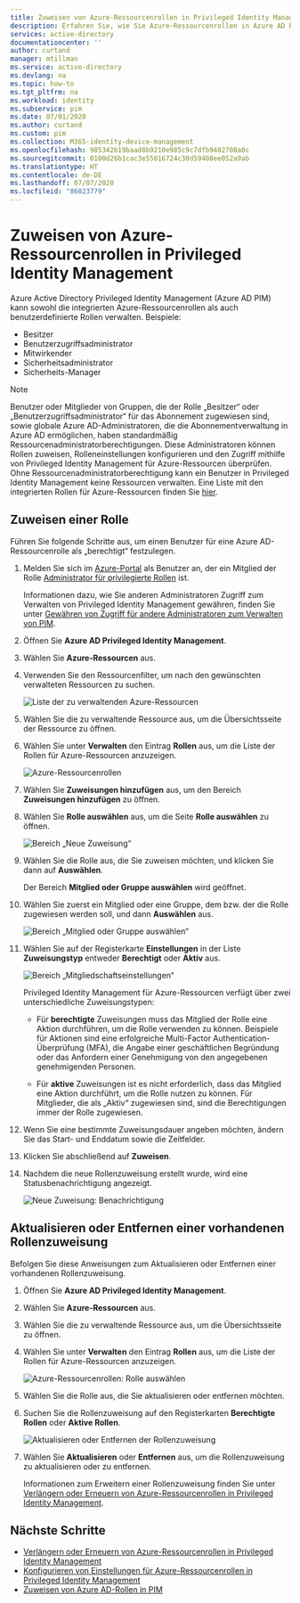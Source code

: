 ```yaml
---
title: Zuweisen von Azure-Ressourcenrollen in Privileged Identity Management – Azure Active Directory | Microsoft-Dokumentation
description: Erfahren Sie, wie Sie Azure-Ressourcenrollen in Azure AD Privileged Identity Management (PIM) zuweisen.
services: active-directory
documentationcenter: ''
author: curtand
manager: mtillman
ms.service: active-directory
ms.devlang: na
ms.topic: how-to
ms.tgt_pltfrm: na
ms.workload: identity
ms.subservice: pim
ms.date: 07/01/2020
ms.author: curtand
ms.custom: pim
ms.collection: M365-identity-device-management
ms.openlocfilehash: 985342b19baad8b9210e985c9c7dfb9482708a0c
ms.sourcegitcommit: 0100d26b1cac3e55016724c30d59408ee052a9ab
ms.translationtype: HT
ms.contentlocale: de-DE
ms.lasthandoff: 07/07/2020
ms.locfileid: "86023779"
---
```

# <a name="assign-azure-resource-roles-in-privileged-identity-management"></a>Zuweisen von Azure-Ressourcenrollen in Privileged Identity Management

Azure Active Directory Privileged Identity Management (Azure AD PIM) kann sowohl die integrierten Azure-Ressourcenrollen als auch benutzerdefinierte Rollen verwalten. Beispiele:

- Besitzer
- Benutzerzugriffsadministrator
- Mitwirkender
- Sicherheitsadministrator
- Sicherheits-Manager

> [!NOTE]
> Benutzer oder Mitglieder von Gruppen, die der Rolle „Besitzer“ oder „Benutzerzugriffsadministrator“ für das Abonnement zugewiesen sind, sowie globale Azure AD-Administratoren, die die Abonnementverwaltung in Azure AD ermöglichen, haben standardmäßig Ressourcenadministratorberechtigungen. Diese Administratoren können Rollen zuweisen, Rolleneinstellungen konfigurieren und den Zugriff mithilfe von Privileged Identity Management für Azure-Ressourcen überprüfen. Ohne Ressourcenadministratorberechtigung kann ein Benutzer in Privileged Identity Management keine Ressourcen verwalten. Eine Liste mit den integrierten Rollen für Azure-Ressourcen finden Sie [hier](../../role-based-access-control/built-in-roles.md).

## <a name="assign-a-role"></a>Zuweisen einer Rolle

Führen Sie folgende Schritte aus, um einen Benutzer für eine Azure AD-Ressourcenrolle als „berechtigt“ festzulegen.

1. Melden Sie sich im [Azure-Portal](https://portal.azure.com/) als Benutzer an, der ein Mitglied der Rolle [Administrator für privilegierte Rollen](../users-groups-roles/directory-assign-admin-roles.md#privileged-role-administrator) ist.

    Informationen dazu, wie Sie anderen Administratoren Zugriff zum Verwalten von Privileged Identity Management gewähren, finden Sie unter [Gewähren von Zugriff für andere Administratoren zum Verwalten von PIM](pim-how-to-give-access-to-pim.md).

1. Öffnen Sie **Azure AD Privileged Identity Management**.

1. Wählen Sie **Azure-Ressourcen** aus.

1. Verwenden Sie den Ressourcenfilter, um nach den gewünschten verwalteten Ressourcen zu suchen.

    ![Liste der zu verwaltenden Azure-Ressourcen](./media/pim-resource-roles-assign-roles/resources-list.png)

1. Wählen Sie die zu verwaltende Ressource aus, um die Übersichtsseite der Ressource zu öffnen.

1. Wählen Sie unter **Verwalten** den Eintrag **Rollen** aus, um die Liste der Rollen für Azure-Ressourcen anzuzeigen.

    ![Azure-Ressourcenrollen](./media/pim-resource-roles-assign-roles/resources-roles.png)

1. Wählen Sie **Zuweisungen hinzufügen** aus, um den Bereich **Zuweisungen hinzufügen** zu öffnen.

1. Wählen Sie **Rolle auswählen** aus, um die Seite **Rolle auswählen** zu öffnen.

    ![Bereich „Neue Zuweisung“](./media/pim-resource-roles-assign-roles/resources-select-role.png)

1. Wählen Sie die Rolle aus, die Sie zuweisen möchten, und klicken Sie dann auf **Auswählen**.

    Der Bereich **Mitglied oder Gruppe auswählen** wird geöffnet.

1. Wählen Sie zuerst ein Mitglied oder eine Gruppe, dem bzw. der die Rolle zugewiesen werden soll, und dann **Auswählen** aus.

    ![Bereich „Mitglied oder Gruppe auswählen“](./media/pim-resource-roles-assign-roles/resources-select-member-or-group.png)

1. Wählen Sie auf der Registerkarte **Einstellungen** in der Liste **Zuweisungstyp** entweder **Berechtigt** oder **Aktiv** aus.

    ![Bereich „Mitgliedschaftseinstellungen“](./media/pim-resource-roles-assign-roles/resources-membership-settings-type.png)

    Privileged Identity Management für Azure-Ressourcen verfügt über zwei unterschiedliche Zuweisungstypen:

    - Für **berechtigte** Zuweisungen muss das Mitglied der Rolle eine Aktion durchführen, um die Rolle verwenden zu können. Beispiele für Aktionen sind eine erfolgreiche Multi-Factor Authentication-Überprüfung (MFA), die Angabe einer geschäftlichen Begründung oder das Anfordern einer Genehmigung von den angegebenen genehmigenden Personen.

    - Für **aktive** Zuweisungen ist es nicht erforderlich, dass das Mitglied eine Aktion durchführt, um die Rolle nutzen zu können. Für Mitglieder, die als „Aktiv“ zugewiesen sind, sind die Berechtigungen immer der Rolle zugewiesen.

1. Wenn Sie eine bestimmte Zuweisungsdauer angeben möchten, ändern Sie das Start- und Enddatum sowie die Zeitfelder.

1. Klicken Sie abschließend auf **Zuweisen**.

1. Nachdem die neue Rollenzuweisung erstellt wurde, wird eine Statusbenachrichtigung angezeigt.

    ![Neue Zuweisung: Benachrichtigung](./media/pim-resource-roles-assign-roles/resources-new-assignment-notification.png)

## <a name="update-or-remove-an-existing-role-assignment"></a>Aktualisieren oder Entfernen einer vorhandenen Rollenzuweisung

Befolgen Sie diese Anweisungen zum Aktualisieren oder Entfernen einer vorhandenen Rollenzuweisung.

1. Öffnen Sie **Azure AD Privileged Identity Management**.

1. Wählen Sie **Azure-Ressourcen** aus.

1. Wählen Sie die zu verwaltende Ressource aus, um die Übersichtsseite zu öffnen.

1. Wählen Sie unter **Verwalten** den Eintrag **Rollen** aus, um die Liste der Rollen für Azure-Ressourcen anzuzeigen.

    ![Azure-Ressourcenrollen: Rolle auswählen](./media/pim-resource-roles-assign-roles/resources-update-select-role.png)

1. Wählen Sie die Rolle aus, die Sie aktualisieren oder entfernen möchten.

1. Suchen Sie die Rollenzuweisung auf den Registerkarten **Berechtigte Rollen** oder **Aktive Rollen**.

    ![Aktualisieren oder Entfernen der Rollenzuweisung](./media/pim-resource-roles-assign-roles/resources-update-remove.png)

1. Wählen Sie **Aktualisieren** oder **Entfernen** aus, um die Rollenzuweisung zu aktualisieren oder zu entfernen.

    Informationen zum Erweitern einer Rollenzuweisung finden Sie unter [Verlängern oder Erneuern von Azure-Ressourcenrollen in Privileged Identity Management](pim-resource-roles-renew-extend.md).

## <a name="next-steps"></a>Nächste Schritte

- [Verlängern oder Erneuern von Azure-Ressourcenrollen in Privileged Identity Management](pim-resource-roles-renew-extend.md)
- [Konfigurieren von Einstellungen für Azure-Ressourcenrollen in Privileged Identity Management](pim-resource-roles-configure-role-settings.md)
- [Zuweisen von Azure AD-Rollen in PIM](pim-how-to-add-role-to-user.md)
